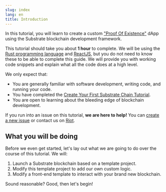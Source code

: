```yaml
---
slug: index
lang: en
title: Introduction
---
```


In this tutorial, you will learn to create a custom
["Proof Of Existence"](https://en.wikipedia.org/wiki/Proof_of_Existence) dApp using the Substrate
blockchain development framework.

This tutorial should take you about **1 hour** to complete. We will be using the
[Rust programming language](https://www.rust-lang.org/) and [ReactJS](https://reactjs.org/), but you
do not need to know these to be able to complete this guide. We will provide you with working code
snippets and explain what all the code does at a high level.

We only expect that:

- You are generally familiar with software development, writing code, and running your code.
- You have completed the
  [Create Your First Substrate Chain Tutorial](/tutorials/create-your-first-substrate-chain/v2.0.0-rc2).
- You are open to learning about the bleeding edge of blockchain development.

If you run into an issue on this tutorial, **we are here to help!** You can
[create a new issue](https://github.com/substrate-developer-hub/tutorials/issues/new) or contact us
on [Riot](https://riot.im/app/#/room/!HzySYSaIhtyWrwiwEV:matrix.org).

## What you will be doing

Before we even get started, let's lay out what we are going to do over the course of this tutorial.
We will:

1. Launch a Substrate blockchain based on a template project.
2. Modify this template project to add our own custom logic.
3. Modify a front-end template to interact with your brand new blockchain.

Sound reasonable? Good, then let's begin!
